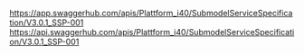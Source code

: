 https://app.swaggerhub.com/apis/Plattform_i40/SubmodelServiceSpecification/V3.0.1_SSP-001
https://api.swaggerhub.com/apis/Plattform_i40/SubmodelServiceSpecification/V3.0.1_SSP-001